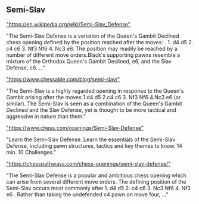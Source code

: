 <h2>Semi-Slav</h2>
<p><a href="https://en.wikipedia.org/wiki/Semi-Slav_Defense">"https://en.wikipedia.org/wiki/Semi-Slav_Defense"</a></p>

<p>"The Semi-Slav Defense is a variation of the Queen's Gambit Declined chess opening defined by the position reached after the moves: . 1. d4 d5 2. c4 c6 3. Nf3 Nf6 4. Nc3 e6. The position may readily be reached by a number of different move orders.Black's supporting pawns resemble a mixture of the Orthodox Queen's Gambit Declined, e6, and the Slav Defense, c6. ..." </p>

<p><a href="https://www.chessable.com/blog/semi-slav/">"https://www.chessable.com/blog/semi-slav/"</a></p>

<p>"The Semi-Slav is a highly regarded opening in response to the Queen's Gambit arising after the moves 1.d4 d5 2.c4 c6 3. Nf3 Nf6 4.Nc3 e6 (or similar). The Semi-Slav is seen as a combination of the Queen's Gambit Declined and the Slav Defense, yet is thought to be more tactical and aggressive in nature than them." </p>

<p><a href="https://www.chess.com/openings/Semi-Slav-Defense">"https://www.chess.com/openings/Semi-Slav-Defense"</a></p>

<p>"Learn the Semi-Slav Defense. Learn the essentials of the Semi-Slav Defense, including pawn structures, tactics and key themes to know. 14 min. 10 Challenges." </p>

<p><a href="https://chesspathways.com/chess-openings/semi-slav-defense/">"https://chesspathways.com/chess-openings/semi-slav-defense/"</a></p>

<p>"The Semi-Slav Defense is a popular and ambitious chess opening which can arise from several different move orders. The defining position of the Semi-Slav occurs most commonly after 1. d4 d5 2. c4 c6 3. Nc3 Nf6 4. Nf3 e6 . Rather than taking the undefended c4 pawn on move four, ..." </p>

